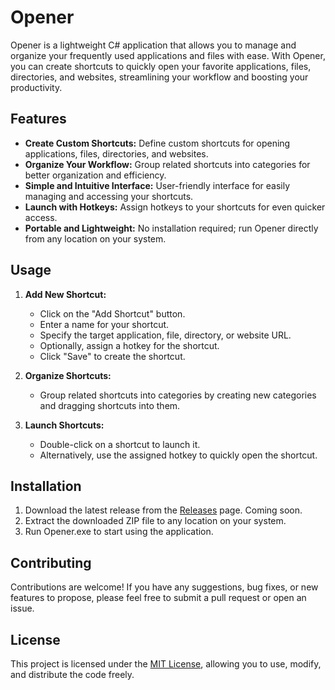 # Opener

Opener is a lightweight C# application that allows you to manage and organize your frequently used applications and files with ease. With Opener, you can create shortcuts to quickly open your favorite applications, files, directories, and websites, streamlining your workflow and boosting your productivity.

## Features

- **Create Custom Shortcuts:** Define custom shortcuts for opening applications, files, directories, and websites.
- **Organize Your Workflow:** Group related shortcuts into categories for better organization and efficiency.
- **Simple and Intuitive Interface:** User-friendly interface for easily managing and accessing your shortcuts.
- **Launch with Hotkeys:** Assign hotkeys to your shortcuts for even quicker access.
- **Portable and Lightweight:** No installation required; run Opener directly from any location on your system.

## Usage

1. **Add New Shortcut:**

   - Click on the "Add Shortcut" button.
   - Enter a name for your shortcut.
   - Specify the target application, file, directory, or website URL.
   - Optionally, assign a hotkey for the shortcut.
   - Click "Save" to create the shortcut.

2. **Organize Shortcuts:**

   - Group related shortcuts into categories by creating new categories and dragging shortcuts into them.

3. **Launch Shortcuts:**
   - Double-click on a shortcut to launch it.
   - Alternatively, use the assigned hotkey to quickly open the shortcut.

## Installation

1. Download the latest release from the [Releases](link-to-releases) page. Coming soon.
2. Extract the downloaded ZIP file to any location on your system.
3. Run Opener.exe to start using the application.

## Contributing

Contributions are welcome! If you have any suggestions, bug fixes, or new features to propose, please feel free to submit a pull request or open an issue.

## License

This project is licensed under the [MIT License](LICENSE), allowing you to use, modify, and distribute the code freely.
